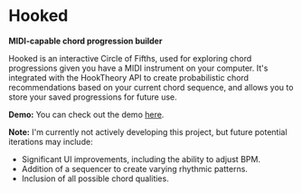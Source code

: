 # Hooked
**MIDI-capable chord progression builder**

Hooked is an interactive Circle of Fifths, used for exploring chord progressions given you have a MIDI instrument on your computer. It's integrated with the HookTheory API to create probabilistic chord recommendations based on your current chord sequence, and allows you to store your saved progressions for future use. 

**Demo:**
You can check out the demo [here](https://github.com/mbryan13/Hooked/assets/102488255/dafb7c18-4654-4919-8686-cf79c99aa18f).

**Note:**
I'm currently not actively developing this project, but future potential iterations may include:

- Significant UI improvements, including the ability to adjust BPM.
- Addition of a sequencer to create varying rhythmic patterns.
- Inclusion of all possible chord qualities.
